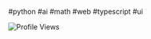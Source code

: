 #python #ai #math #web #typescript #ui

![Profile Views](https://komarev.com/ghpvc/?username=garbalau-github&color=blue) 
